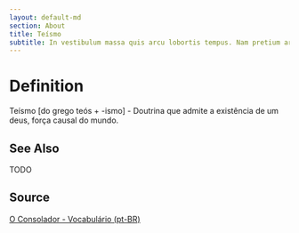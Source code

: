 ```yaml
---
layout: default-md
section: About
title: Teísmo
subtitle: In vestibulum massa quis arcu lobortis tempus. Nam pretium arcu in odio vulputate luctus.
---
```


# Definition
Teísmo [do grego teós + -ismo] - Doutrina que admite a existência de um deus, força causal do mundo.

## See Also
TODO

## Source
[O Consolador - Vocabulário (pt-BR)](http://www.oconsolador.com.br/linkfixo/vocabulario/principal.html)
